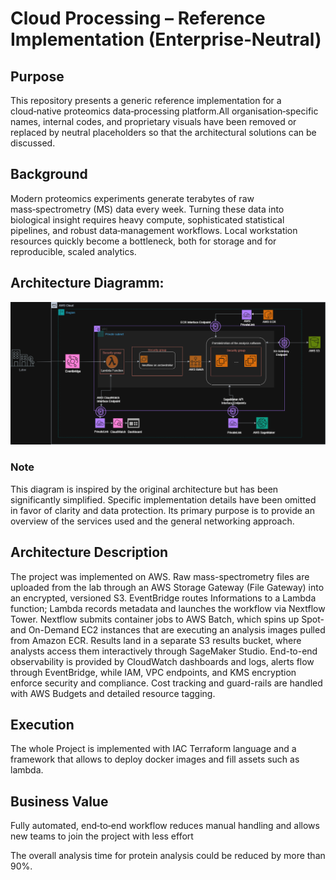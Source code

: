 # Cloud Processing – Reference Implementation (Enterprise‑Neutral)
## Purpose
This repository presents a generic reference implementation for a cloud‑native proteomics data‑processing platform.All organisation‑specific names, internal codes, and proprietary visuals have been removed or replaced by neutral placeholders so that the architectural solutions can be discussed.

## Background
Modern proteomics experiments generate terabytes of raw mass‑spectrometry (MS) data every week. Turning these data into biological insight requires heavy compute, sophisticated statistical pipelines, and robust data‑management workflows. Local workstation resources quickly become a bottleneck, both for storage and for reproducible, scaled analytics.

## Architecture Diagramm:
![Architecture Diagram](AWS.drawio.png)

### Note 
This diagram is inspired by the original architecture but has been significantly simplified. Specific implementation details have been omitted in favor of clarity and data protection. Its primary purpose is to provide an overview of the services used and the general networking approach.

## Architecture Description 
The project was implemented on AWS. Raw mass-spectrometry files are uploaded from the lab through an AWS Storage Gateway (File Gateway) into an encrypted, 
versioned S3. EventBridge routes Informations to a Lambda function; Lambda records metadata and launches the workflow via Nextflow Tower. 
Nextflow submits container jobs to AWS Batch, which spins up Spot- and On-Demand EC2 instances that are executing an analysis images pulled from Amazon ECR. 
Results land in a separate S3 results bucket, where analysts access them interactively through SageMaker Studio. End-to-end observability is provided by CloudWatch dashboards and logs, 
alerts flow through EventBridge, while IAM, VPC endpoints, and KMS encryption enforce security and compliance. 
Cost tracking and guard-rails are handled with AWS Budgets and detailed resource tagging.

## Execution
The whole Project is implemented with IAC Terraform language and a framework that allows to deploy docker images and fill assets such as lambda. 

## Business Value
Fully automated, end‑to‑end workflow reduces manual handling and allows new teams to join the project with less effort 

The overall analysis time for protein analysis could be reduced by more than 90%.
